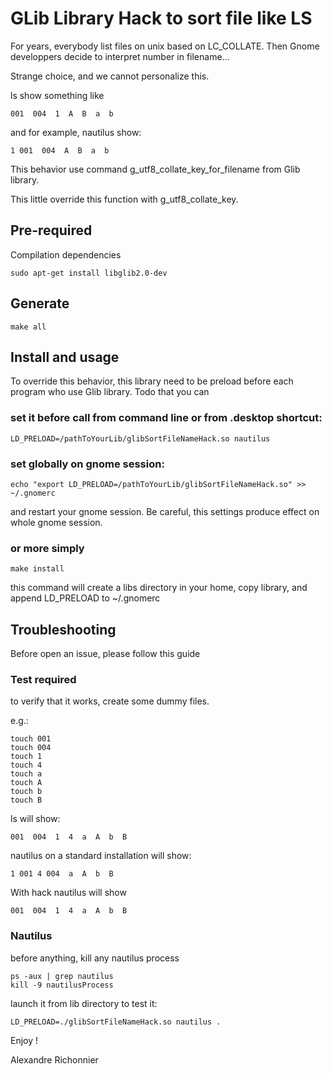 # GLib Library Hack to sort file like LS

For years, everybody list files on unix based on LC_COLLATE.
Then Gnome developpers decide to interpret number in filename...

Strange choice, and we cannot personalize this.

ls show something like

	001  004  1  A  B  a  b


and for example, nautilus show:

	1 001  004  A  B  a  b


This behavior use command g_utf8_collate_key_for_filename from Glib library.

This little override this function with g_utf8_collate_key.

## Pre-required

Compilation dependencies
	
	sudo apt-get install libglib2.0-dev

## Generate

	make all

## Install and usage

To override this behavior, this library need to be preload before each program who use Glib library.
Todo that you can

### set it before call from command line or from .desktop shortcut:
	
	LD_PRELOAD=/pathToYourLib/glibSortFileNameHack.so nautilus

### set globally on gnome session:
	
	echo "export LD_PRELOAD=/pathToYourLib/glibSortFileNameHack.so" >> ~/.gnomerc

and restart your gnome session. Be careful, this settings produce effect on whole gnome session.

### or more simply

	make install

this command will create a libs directory in your home, copy library, and append LD_PRELOAD to ~/.gnomerc

## Troubleshooting

Before open an issue, please follow this guide

### Test required

to verify that it works, create some dummy files.

e.g.:

	touch 001
	touch 004
	touch 1
	touch 4
	touch a
	touch A
	touch b
	touch B

ls will show:

	001  004  1  4  a  A  b  B

nautilus on a standard installation will show:

	1 001 4 004  a  A  b  B

With hack nautilus will show

	001  004  1  4  a  A  b  B


### Nautilus

before anything, kill any nautilus process

	ps -aux | grep nautilus
	kill -9 nautilusProcess

launch it from lib directory to test it:
	
	LD_PRELOAD=./glibSortFileNameHack.so nautilus .




Enjoy ! 

Alexandre Richonnier









